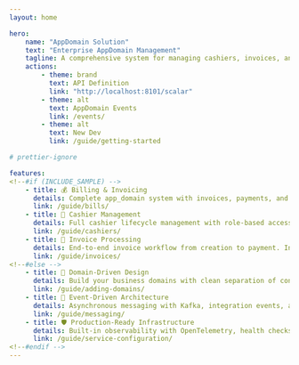 ```yaml
---
layout: home

hero:
    name: "AppDomain Solution"
    text: "Enterprise AppDomain Management"
    tagline: A comprehensive system for managing cashiers, invoices, and AppDomain operations with event-driven architecture
    actions:
        - theme: brand
          text: API Definition
          link: "http://localhost:8101/scalar"
        - theme: alt
          text: AppDomain Events
          link: /events/
        - theme: alt
          text: New Dev
          link: /guide/getting-started

# prettier-ignore

features:
<!--#if (INCLUDE_SAMPLE) -->
    - title: 💰 Billing & Invoicing
      details: Complete app_domain system with invoices, payments, and cashier management. Multi-tenant support with comprehensive audit trails and event-driven architecture.
      link: /guide/bills/
    - title: 👥 Cashier Management
      details: Full cashier lifecycle management with role-based access control, activity tracking, and integration with invoice processing workflows.
      link: /guide/cashiers/
    - title: 📄 Invoice Processing
      details: End-to-end invoice workflow from creation to payment. Includes validation, state management, and automated event publishing for downstream systems.
      link: /guide/invoices/
<!--#else -->
    - title: 🎯 Domain-Driven Design
      details: Build your business domains with clean separation of concerns. CQRS patterns, event sourcing ready, and vertical slice architecture.
      link: /guide/adding-domains/
    - title: 🔄 Event-Driven Architecture
      details: Asynchronous messaging with Kafka, integration events, and Orleans stateful processing for complex workflows.
      link: /guide/messaging/
    - title: 🛡️ Production-Ready Infrastructure
      details: Built-in observability with OpenTelemetry, health checks, distributed tracing, and comprehensive testing with Testcontainers.
      link: /guide/service-configuration/
<!--#endif -->
---
```

